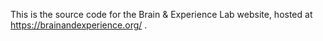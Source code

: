 This is the source code for the Brain & Experience Lab website, hosted at https://brainandexperience.org/ .
